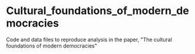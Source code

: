 # Cultural_foundations_of_modern_democracies

Code and data files to reproduce analysis in the paper, "The cultural foundations of modern democracies"
